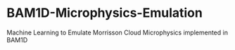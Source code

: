 # BAM1D-Microphysics-Emulation
Machine Learning to Emulate Morrisson Cloud Microphysics implemented in BAM1D
